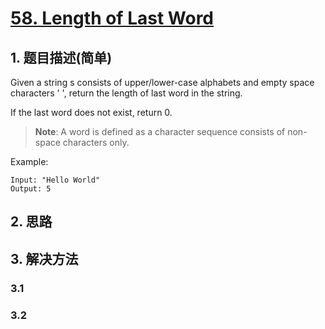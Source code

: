 # [58. Length of Last Word](https://leetcode-cn.com/problems/length-of-last-word/)

## 1. 题目描述(简单)

Given a string s consists of upper/lower-case alphabets and empty space characters ' ', return the length of last word in the string.

If the last word does not exist, return 0.

> **Note**: A word is defined as a character sequence consists of non-space characters only.

Example:
```
Input: "Hello World"
Output: 5
```
## 2. 思路

## 3. 解决方法

### 3.1

### 3.2 

